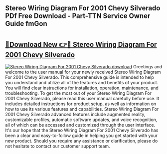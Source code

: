 ## Stereo Wiring Diagram For 2001 Chevy Silverado PDf Free Download - Part-TTN Service Owner Guide fmGon

# <h2><a href="http://dfic07.blite.top/?on=Stereo+Wiring+Diagram+For+2001+Chevy+Silverado">🔗Download New 👉🔴 Stereo Wiring Diagram For 2001 Chevy Silverado</a></h2>

[![Stereo Wiring Diagram For 2001 Chevy Silverado download](https://i.imgur.com/lujVjoI.png)](http://dfic07.blite.top/?on=Stereo+Wiring+Diagram+For+2001+Chevy+Silverado)
Greetings and welcome to the user manual for your newly received Stereo Wiring Diagram For 2001 Chevy Silverado. This comprehensive guide is intended to help you understand and utilize all of the features and benefits of your product. You will find clear instructions for installation, operation, maintenance, and troubleshooting. To get the most out of your Stereo Wiring Diagram For 2001 Chevy Silverado, please read this user manual carefully before use. It includes detailed instructions for product setup, as well as information on how to use its various features and capabilities. Stereo Wiring Diagram For 2001 Chevy Silverado advanced features include augmented reality, customizable profiles, automatic software updates, and voice recognition, all of which can be accessed and customized through the user interface. It's our hope that the Stereo Wiring Diagram For 2001 Chevy Silverado has been a clear and easy-to-follow guide in helping you get started with your new product. Should you require any assistance or clarification, please do not hesitate to contact our customer support team.
